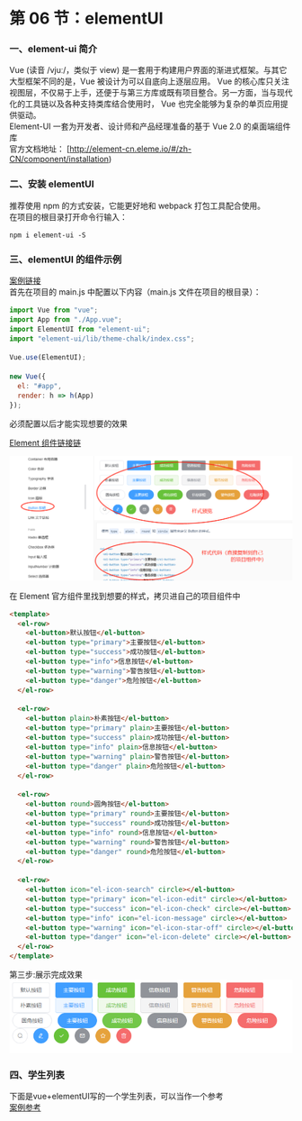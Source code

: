 # 第 06 节：elementUI

### 一、element-ui 简介

Vue (读音 /vjuː/，类似于 view) 是一套用于构建用户界面的渐进式框架。与其它大型框架不同的是，Vue 被设计为可以自底向上逐层应用。 Vue 的核心库只关注视图层，不仅易于上手，还便于与第三方库或既有项目整合。另一方面，当与现代化的工具链以及各种支持类库结合使用时， Vue 也完全能够为复杂的单页应用提供驱动。  
Element-UI 一套为开发者、设计师和产品经理准备的基于 Vue 2.0 的桌面端组件库  
官方文档地址： [http://element-cn.eleme.io/#/zh-CN/component/installation)

### 二、安装 elementUI

推荐使用 npm 的方式安装，它能更好地和 webpack 打包工具配合使用。  
在项目的根目录打开命令行输入：

```
npm i element-ui -S
```

### 三、elementUI 的组件示例
[案例链接](https://github.com/xiaozhoulee/xiaozhou-examples/tree/master/07-基于Vue的web项目开发/第05节%EF%BC%9Aelement/组件示例
)  
首先在项目的 main.js 中配置以下内容（main.js 文件在项目的根目录）：

```js
import Vue from "vue";
import App from "./App.vue";
import ElementUI from "element-ui";
import "element-ui/lib/theme-chalk/index.css";

Vue.use(ElementUI);

new Vue({
  el: "#app",
  render: h => h(App)
});
```

必须配置以后才能实现想要的效果

 [Element 组件链接链](https://element.eleme.cn/#/zh-CN/component/icon)

![style_img](../images/0705_style.png)

在 Element 官方组件里找到想要的样式，拷贝进自己的项目组件中
```html
<template>
  <el-row>
    <el-button>默认按钮</el-button>
    <el-button type="primary">主要按钮</el-button>
    <el-button type="success">成功按钮</el-button>
    <el-button type="info">信息按钮</el-button>
    <el-button type="warning">警告按钮</el-button>
    <el-button type="danger">危险按钮</el-button>
  </el-row>

  <el-row>
    <el-button plain>朴素按钮</el-button>
    <el-button type="primary" plain>主要按钮</el-button>
    <el-button type="success" plain>成功按钮</el-button>
    <el-button type="info" plain>信息按钮</el-button>
    <el-button type="warning" plain>警告按钮</el-button>
    <el-button type="danger" plain>危险按钮</el-button>
  </el-row>

  <el-row>
    <el-button round>圆角按钮</el-button>
    <el-button type="primary" round>主要按钮</el-button>
    <el-button type="success" round>成功按钮</el-button>
    <el-button type="info" round>信息按钮</el-button>
    <el-button type="warning" round>警告按钮</el-button>
    <el-button type="danger" round>危险按钮</el-button>
  </el-row>

  <el-row>
    <el-button icon="el-icon-search" circle></el-button>
    <el-button type="primary" icon="el-icon-edit" circle></el-button>
    <el-button type="success" icon="el-icon-check" circle></el-button>
    <el-button type="info" icon="el-icon-message" circle></el-button>
    <el-button type="warning" icon="el-icon-star-off" circle></el-button>
    <el-button type="danger" icon="el-icon-delete" circle></el-button>
  </el-row>
</template>
```

第三步:展示完成效果
![Image text](../images/0705_icon.png)

### 四、学生列表
下面是vue+elementUI写的一个学生列表，可以当作一个参考  
[案例参考](https://github.com/xiaozhoulee/xiaozhou-examples/tree/master/07-基于Vue的web项目开发/第05节%EF%BC%9Aelement/学生列表
)